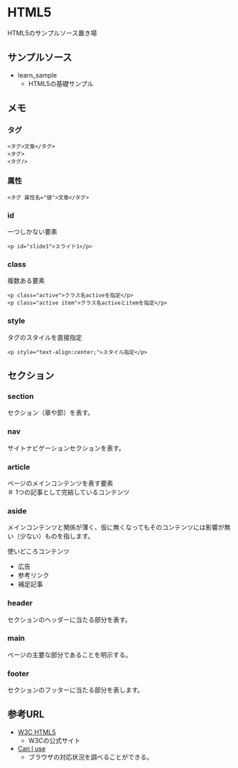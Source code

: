 # HTML5

HTML5のサンプルソース置き場  

## サンプルソース

* learn_sample
    + HTML5の基礎サンプル

## メモ

### タグ

```
<タグ>文章</タグ>
<タグ>
<タグ/>
```

### 属性

```
<タグ 属性名="値">文章</タグ>
```

### id

一つしかない要素  

```HTML5
<p id="slide1">スライド1</p>
```

### class

複数ある要素  

```HTML5
<p class="active">クラス名activeを指定</p>
<p class="active item">クラス名activeとitemを指定</p>
```

### style

タグのスタイルを直接指定  

```HTML5
<p style="text-align:center;">スタイル指定</p>
```

## セクション

### section

セクション（章や節）を表す。  

### nav

サイトナビゲーションセクションを表す。  

### article

ページのメインコンテンツを表す要素  
＃ 1つの記事として完結しているコンテンツ

### aside

メインコンテンツと関係が薄く、仮に無くなってもそのコンテンツには影響が無い（少ない）ものを指します。  

使いどころコンテンツ  

* 広告
* 参考リンク
* 補足記事

### header

セクションのヘッダーに当たる部分を表す。

### main

ページの主要な部分であることを明示する。

### footer

セクションのフッターに当たる部分を表します。

## 参考URL

* [W3C HTML5](https://www.w3.org/TR/html5/)
    + W3Cの公式サイト
* [Can I use](http://caniuse.com/)
    + ブラウザの対応状況を調べることができる。
